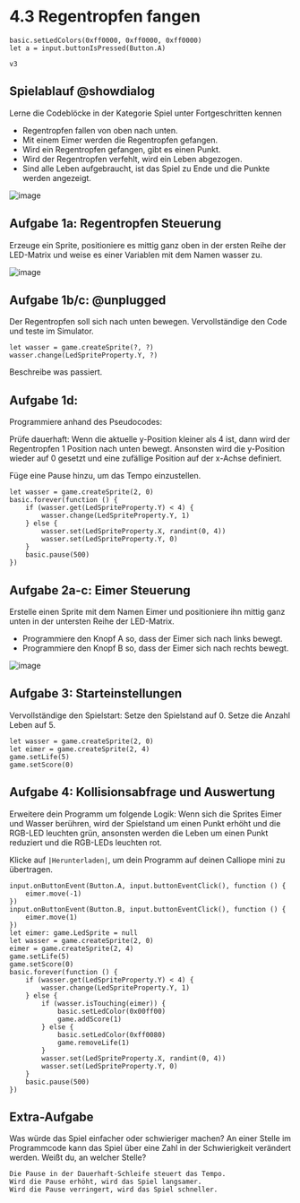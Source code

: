# 4.3 Regentropfen fangen

```ghost
basic.setLedColors(0xff0000, 0xff0000, 0xff0000)
let a = input.buttonIsPressed(Button.A)
```


```package
v3
```

## Spielablauf  @showdialog
Lerne die Codeblöcke in der Kategorie Spiel unter Fortgeschritten kennen

- Regentropfen fallen von oben nach unten. 
- Mit einem Eimer werden die Regentropfen gefangen.
- Wird ein Regentropfen gefangen, gibt es einen Punkt.
- Wird der Regentropfen verfehlt, wird ein Leben abgezogen.
- Sind alle Leben aufgebraucht, ist das Spiel zu Ende und die Punkte werden angezeigt.

![image](https://github.com/calliope-edu/arbeitsheft2tutorials/blob/master/static/images/regentropfen.jpg)



## Aufgabe 1a: Regentropfen Steuerung

Erzeuge ein Sprite, positioniere es mittig ganz oben in der ersten Reihe der LED-Matrix und weise es einer Variablen mit dem Namen wasser zu.

![image](https://github.com/calliope-edu/arbeitsheft2tutorials/blob/master/static/images/regentropfen_2.jpg)

## Aufgabe 1b/c: @unplugged

<!-- Vervollständige den Code und teste im Simulator. -->
Der Regentropfen soll sich nach unten bewegen. Vervollständige den Code und teste im Simulator.

```blocks
let wasser = game.createSprite(?, ?)
wasser.change(LedSpriteProperty.Y, ?)
```

Beschreibe was passiert.

## Aufgabe 1d:

Programmiere anhand des Pseudocodes:

Prüfe dauerhaft:
Wenn die aktuelle y-Position kleiner als 4 ist,
dann wird der Regentropfen 1 Position nach
unten bewegt.
Ansonsten wird die y-Position wieder auf 0
gesetzt und eine zufällige Position auf der
x-Achse definiert.

Füge eine Pause hinzu, um das Tempo
einzustellen.

```blocks
let wasser = game.createSprite(2, 0)
basic.forever(function () {
    if (wasser.get(LedSpriteProperty.Y) < 4) {
        wasser.change(LedSpriteProperty.Y, 1)
    } else {
        wasser.set(LedSpriteProperty.X, randint(0, 4))
        wasser.set(LedSpriteProperty.Y, 0)
    }
    basic.pause(500)
})

```

## Aufgabe 2a-c: Eimer Steuerung
Erstelle einen Sprite mit dem Namen Eimer und positioniere ihn mittig ganz unten in der untersten Reihe der LED-Matrix.

- Programmiere den Knopf A so, dass der Eimer sich nach links bewegt.
- Programmiere den Knopf B so, dass der Eimer sich nach rechts bewegt.

![image](https://github.com/calliope-edu/arbeitsheft2tutorials/blob/master/static/images/eimer.jpg)

## Aufgabe 3: Starteinstellungen

Vervollständige den Spielstart:
Setze den Spielstand auf 0. 
Setze die Anzahl Leben auf 5.

```blocks
let wasser = game.createSprite(2, 0)
let eimer = game.createSprite(2, 4)
game.setLife(5)
game.setScore(0)
```

## Aufgabe 4: Kollisionsabfrage und Auswertung

Erweitere dein Programm um folgende Logik:
Wenn sich die Sprites Eimer und Wasser berühren, wird der Spielstand um einen Punkt erhöht und die RGB-LED leuchten grün, ansonsten werden die Leben um einen Punkt reduziert und die RGB-LEDs leuchten rot.

Klicke auf ``|Herunterladen|``, um dein Programm auf deinen Calliope mini zu übertragen.

```blocks
input.onButtonEvent(Button.A, input.buttonEventClick(), function () {
    eimer.move(-1)
})
input.onButtonEvent(Button.B, input.buttonEventClick(), function () {
    eimer.move(1)
})
let eimer: game.LedSprite = null
let wasser = game.createSprite(2, 0)
eimer = game.createSprite(2, 4)
game.setLife(5)
game.setScore(0)
basic.forever(function () {
    if (wasser.get(LedSpriteProperty.Y) < 4) {
        wasser.change(LedSpriteProperty.Y, 1)
    } else {
        if (wasser.isTouching(eimer)) {
            basic.setLedColor(0x00ff00)
            game.addScore(1)
        } else {
            basic.setLedColor(0xff0080)
            game.removeLife(1)
        }
        wasser.set(LedSpriteProperty.X, randint(0, 4))
        wasser.set(LedSpriteProperty.Y, 0)
    }
    basic.pause(500)
})

```

## Extra-Aufgabe

Was würde das Spiel einfacher oder schwieriger machen?
An einer Stelle im Programmcode kann das Spiel über eine Zahl
in der Schwierigkeit verändert werden. Weißt du, an welcher Stelle?

```
Die Pause in der Dauerhaft-Schleife steuert das Tempo.
Wird die Pause erhöht, wird das Spiel langsamer. 
Wird die Pause verringert, wird das Spiel schneller.
```




